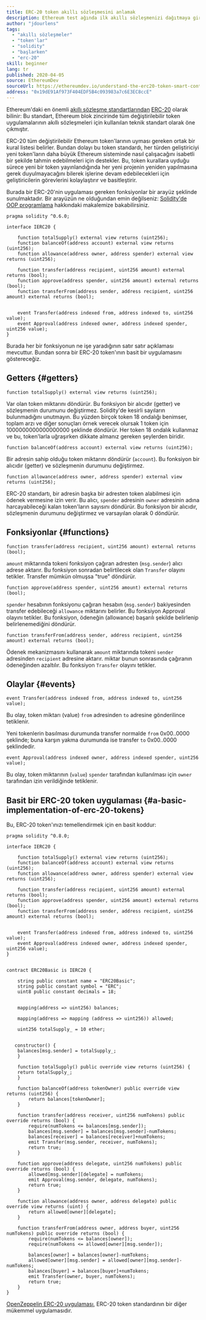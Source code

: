 ```yaml
---
title: ERC-20 token akıllı sözleşmesini anlamak
description: Ethereum test ağında ilk akıllı sözleşmenizi dağıtmaya giriş
author: "jdourlens"
tags:
  - "akıllı sözleşmeler"
  - "token'lar"
  - "solidity"
  - "başlarken"
  - "erc-20"
skill: beginner
lang: tr
published: 2020-04-05
source: EthereumDev
sourceUrl: https://ethereumdev.io/understand-the-erc20-token-smart-contract/
address: "0x19dE91Af973F404EDF5B4c093983a7c6E3EC8ccE"
---
```


Ethereum'daki en önemli [akıllı sözleşme standartlarından](/developers/docs/standards/) [ERC-20](/developers/docs/standards/tokens/erc-20/) olarak bilinir: Bu standart, Ethereum blok zincirinde tüm değiştirilebilir token uygulamalarının akıllı sözleşmeleri için kullanılan teknik standart olarak öne çıkmıştır.

ERC-20 tüm değiştirilebilir Ethereum token'larının uyması gereken ortak bir kural listesi belirler. Bundan dolayı bu token standardı, her türden geliştiriciyi yeni token'ların daha büyük Ethereum sisteminde nasıl çalışacağını isabetli bir şekilde tahmin edebilmeleri için destekler. Bu, token kurallara uyduğu sürece yeni bir token yayınlandığında her yeni projenin yeniden yapılmasına gerek duyulmayacağını bilerek işlerine devam edebilecekleri için geliştiricilerin görevlerini kolaylaştırır ve basitleştirir.

Burada bir ERC-20'nin uygulaması gereken fonksiyonlar bir arayüz şeklinde sunulmaktadır. Bir arayüzün ne olduğundan emin değilseniz: [Solidity'de OOP programlama](https://ethereumdev.io/inheritance-in-solidity-contracts-are-classes/) hakkındaki makalemize bakabilirsiniz.

```solidity
pragma solidity ^0.6.0;

interface IERC20 {

    function totalSupply() external view returns (uint256);
    function balanceOf(address account) external view returns (uint256);
    function allowance(address owner, address spender) external view returns (uint256);

    function transfer(address recipient, uint256 amount) external returns (bool);
    function approve(address spender, uint256 amount) external returns (bool);
    function transferFrom(address sender, address recipient, uint256 amount) external returns (bool);


    event Transfer(address indexed from, address indexed to, uint256 value);
    event Approval(address indexed owner, address indexed spender, uint256 value);
}
```

Burada her bir fonksiyonun ne işe yaradığının satır satır açıklaması mevcuttur. Bundan sonra bir ERC-20 token'ının basit bir uygulamasını göstereceğiz.

## Getters {#getters}

```solidity
function totalSupply() external view returns (uint256);
```

Var olan token miktarını döndürür. Bu fonksiyon bir alıcıdır (getter) ve sözleşmenin durumunu değiştirmez. Solidity'de kesirli sayıların bulunmadığını unutmayın. Bu yüzden birçok token 18 ondalığı benimser, toplam arzı ve diğer sonuçları örnek verecek olursak 1 token için 1000000000000000000 şeklinde döndürür. Her token 18 ondalık kullanmaz ve bu, token'larla uğraşırken dikkate almanız gereken şeylerden biridir.

```solidity
function balanceOf(address account) external view returns (uint256);
```

Bir adresin sahip olduğu token miktarını döndürür (`account`). Bu fonksiyon bir alıcıdır (getter) ve sözleşmenin durumunu değiştirmez.

```solidity
function allowance(address owner, address spender) external view returns (uint256);
```

ERC-20 standartı, bir adresin başka bir adresten token alabilmesi için ödenek vermesine izin verir. Bu alıcı, `spender` adresinin `owner` adresinin adına harcayabileceği kalan token'ların sayısını döndürür. Bu fonksiyon bir alıcıdır, sözleşmenin durumunu değiştirmez ve varsayılan olarak 0 döndürür.

## Fonksiyonlar {#functions}

```solidity
function transfer(address recipient, uint256 amount) external returns (bool);
```

`amount` miktarında tokeni fonksiyon çağıran adresten (`msg.sender`) alıcı adrese aktarır. Bu fonksiyon sonradan belirtilecek olan `Transfer` olayını tetikler. Transfer mümkün olmuşsa "true" döndürür.

```solidity
function approve(address spender, uint256 amount) external returns (bool);
```

`spender` hesabının fonksiyonu çağıran hesabın (`msg.sender`) bakiyesinden transfer edebileceği `allowance` miktarını belirler. Bu fonksiyon Approval olayını tetikler. Bu fonksiyon, ödeneğin (allowance) başarılı şekilde belirlenip belirlenemediğini döndürür.

```solidity
function transferFrom(address sender, address recipient, uint256 amount) external returns (bool);
```

Ödenek mekanizmasını kullanarak `amount` miktarında tokeni `sender` adresinden `recipient` adresine aktarır. miktar bunun sonrasında çağıranın ödeneğinden azaltılır. Bu fonksiyon `Transfer` olayını tetikler.

## Olaylar {#events}

```solidity
event Transfer(address indexed from, address indexed to, uint256 value);
```

Bu olay, token miktarı (value) `from` adresinden `to` adresine gönderilince tetiklenir.

Yeni tokenlerin basılması durumunda transfer normalde `from` 0x00..0000 şeklinde; buna karşın yakma durumunda ise transfer `to` 0x00..0000 şeklindedir.

```solidity
event Approval(address indexed owner, address indexed spender, uint256 value);
```

Bu olay, token miktarının (`value`) `spender` tarafından kullanılması için `owner` tarafından izin verildiğinde tetiklenir.

## Basit bir ERC-20 token uygulaması {#a-basic-implementation-of-erc-20-tokens}

Bu, ERC-20 token'ınızı temellendirmek için en basit koddur:

```solidity
pragma solidity ^0.8.0;

interface IERC20 {

    function totalSupply() external view returns (uint256);
    function balanceOf(address account) external view returns (uint256);
    function allowance(address owner, address spender) external view returns (uint256);

    function transfer(address recipient, uint256 amount) external returns (bool);
    function approve(address spender, uint256 amount) external returns (bool);
    function transferFrom(address sender, address recipient, uint256 amount) external returns (bool);


    event Transfer(address indexed from, address indexed to, uint256 value);
    event Approval(address indexed owner, address indexed spender, uint256 value);
}


contract ERC20Basic is IERC20 {

    string public constant name = "ERC20Basic";
    string public constant symbol = "ERC";
    uint8 public constant decimals = 18;


    mapping(address => uint256) balances;

    mapping(address => mapping (address => uint256)) allowed;

    uint256 totalSupply_ = 10 ether;


   constructor() {
    balances[msg.sender] = totalSupply_;
    }

    function totalSupply() public override view returns (uint256) {
    return totalSupply_;
    }

    function balanceOf(address tokenOwner) public override view returns (uint256) {
        return balances[tokenOwner];
    }

    function transfer(address receiver, uint256 numTokens) public override returns (bool) {
        require(numTokens <= balances[msg.sender]);
        balances[msg.sender] = balances[msg.sender]-numTokens;
        balances[receiver] = balances[receiver]+numTokens;
        emit Transfer(msg.sender, receiver, numTokens);
        return true;
    }

    function approve(address delegate, uint256 numTokens) public override returns (bool) {
        allowed[msg.sender][delegate] = numTokens;
        emit Approval(msg.sender, delegate, numTokens);
        return true;
    }

    function allowance(address owner, address delegate) public override view returns (uint) {
        return allowed[owner][delegate];
    }

    function transferFrom(address owner, address buyer, uint256 numTokens) public override returns (bool) {
        require(numTokens <= balances[owner]);
        require(numTokens <= allowed[owner][msg.sender]);

        balances[owner] = balances[owner]-numTokens;
        allowed[owner][msg.sender] = allowed[owner][msg.sender]-numTokens;
        balances[buyer] = balances[buyer]+numTokens;
        emit Transfer(owner, buyer, numTokens);
        return true;
    }
}
```

[OpenZeppelin ERC-20 uygulaması](https://github.com/OpenZeppelin/openzeppelin-contracts/tree/master/contracts/token/ERC20), ERC-20 token standardının bir diğer mükemmel uygulamasıdır.
